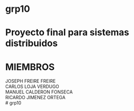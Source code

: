 # grp10
# Proyecto final para sistemas distribuidos
# MIEMBROS
JOSEPH FREIRE FREIRE  
CARLOS LOJA VERDUGO  
MANUEL CALDERON FONSECA  
RICARDO JIMENEZ ORTEGA  
#   g r p 1 0  
 